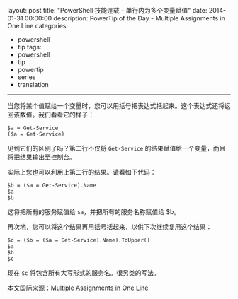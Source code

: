 ﻿layout: post
title: "PowerShell 技能连载 - 单行内为多个变量赋值"
date: 2014-01-31 00:00:00
description: PowerTip of the Day - Multiple Assignments in One Line
categories:
- powershell
- tip
tags:
- powershell
- tip
- powertip
- series
- translation
---
当您将某个值赋给一个变量时，您可以用括号把表达式括起来。这个表达式还将返回该数值。我们看看它的样子：

	$a = Get-Service
	($a = Get-Service)

见到它们的区别了吗？第二行不仅将 `Get-Service` 的结果赋值给一个变量，而且将把结果输出至控制台。

实际上您也可以利用上第二行的结果。请看如下代码：

	$b = ($a = Get-Service).Name
	$a
	$b

这将把所有的服务赋值给 `$a`，并把所有的服务名称赋值给 $b。

再次地，您可以将这个结果再用括号括起来，以供下次继续复用这个结果：

	$c = ($b = ($a = Get-Service).Name).ToUpper()
	$a
	$b
	$c

现在 `$c` 将包含所有大写形式的服务名。很另类的写法。

<!--more-->
本文国际来源：[Multiple Assignments in One Line](http://community.idera.com/powershell/powertips/b/tips/posts/multiple-assignments-in-one-line)
